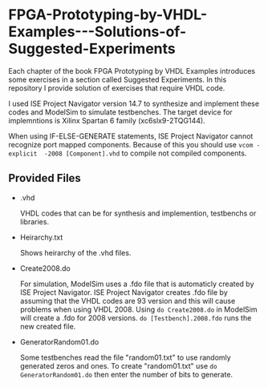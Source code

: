 # FPGA-Prototyping-by-VHDL-Examples---Solutions-of-Suggested-Experiments
Each chapter of the book FPGA Prototyping by VHDL Examples introduces some exercises in a section called Suggested Experiments. In this repository I provide solution of exercises that require VHDL code.

I used ISE Project Navigator version 14.7 to synthesize and implement these codes and ModelSim to simulate testbenches.
The target device for implemntions is Xilinx Spartan 6 family (xc6slx9-2TQG144).

When using IF-ELSE-GENERATE statements, ISE Project Navigator cannot recognize port mapped components.
Because of this you should use `vcom -explicit  -2008 [Component].vhd` to compile not compiled components.

## Provided Files
* .vhd

  VHDL codes that can be for synthesis and implemention, testbenchs or libraries.
* Heirarchy.txt

  Shows heirarchy of the .vhd files.
* Create2008.do

  For simulation, ModelSim uses a .fdo file that is automaticly created by ISE Project Navigator.
  ISE Project Navigator creates .fdo file by assuming that the VHDL codes are 93 version and this will cause problems when using VHDL 2008.
  Using `do Create2008.do` in ModelSim will create a .fdo for 2008 versions.  `do [Testbench].2008.fdo` runs the new created file.
* GeneratorRandom01.do

  Some testbenches read the file "random01.txt" to use randomly generated zeros and ones. To create "random01.txt" use `do GeneratorRandom01.do` then enter the number of bits to generate.
